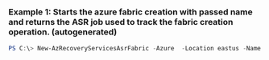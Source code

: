 ### Example 1: Starts the azure fabric creation with passed name and returns the ASR job used to track the fabric creation operation. (autogenerated)
```powershell
PS C:\> New-AzRecoveryServicesAsrFabric -Azure  -Location eastus -Name $FabricName
```

